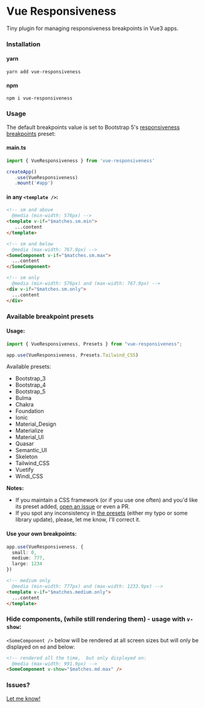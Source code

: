 # Vue Responsiveness

Tiny plugin for managing responsiveness breakpoints in Vue3 apps.

### Installation

#### yarn
```terminal
yarn add vue-responsiveness
```

#### npm
```terminal
npm i vue-responsiveness
```

### Usage

The default breakpoints value is set to Bootstrap 5's [responsiveness breakpoints](https://getbootstrap.com/docs/5.3/layout/breakpoints/#available-breakpoints) preset:
#### main.ts

```ts
import { VueResponsiveness } from 'vue-responsiveness'

createApp()
   .use(VueResponsiveness)
   .mount('#app')
```
#### in any `<template />`:
```html
<!-- sm and above
  @media (min-width: 576px) -->
<template v-if="$matches.sm.min">
   ...content
</template>

<!-- sm and below
  @media (max-width: 767.9px) -->
<SomeComponent v-if="$matches.sm.max">
  ...content
</SomeComponent>

<!-- sm only
  @media (min-width: 576px) and (max-width: 767.9px) -->
<div v-if="$matches.sm.only">
  ...content
</div>
```

### Available breakpoint presets

#### Usage:

```ts
import { VueResponsiveness, Presets } from "vue-responsiveness";

app.use(VueResponsiveness, Presets.Tailwind_CSS)
```
Available presets:
 - Bootstrap_3
 - Bootstrap_4
 - Bootstrap_5
 - Bulma
 - Chakra
 - Foundation
 - Ionic
 - Material_Design
 - Materialize
 - Material_UI
 - Quasar
 - Semantic_UI
 - Skeleton
 - Tailwind_CSS
 - Vuetify
 - Windi_CSS

**Notes:**
 - If you maintain a CSS framework (or if you use one often) and you'd like its preset added, [open an issue](https://github.com/andrei-gheorghiu/vue-responsiveness/issues) or even a PR.
 - If you spot any inconsistency in [the presets](https://github.com/andrei-gheorghiu/vue-responsiveness/blob/main/lib/presets.ts) (either my typo or some library update), please, let me know, I'll correct it.

#### Use your own breakpoints:
```ts
app.use(VueResponsiveness, {
  small: 0,
  medium: 777,
  large: 1234
})
```
```html
<!-- medium only
  @media (min-width: 777px) and (max-width: 1233.9px) -->
<template v-if="$matches.medium.only">
  ...content
</template>
```
### Hide components, (while still rendering them) - usage with `v-show`:
`<SomeComponent />` below will be rendered at all screen sizes but will only be displayed on `md` and below:
```html
<!-- rendered all the time,  but only displayed on: 
  @media (max-width: 991.9px) -->
<SomeComponent v-show="$matches.md.max" />
```
### Issues?
[Let me know!](https://github.com/andrei-gheorghiu/vue-responsiveness/issues)
